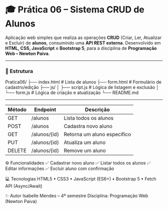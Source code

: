 # 🎓 Prática 06 – Sistema CRUD de Alunos

Aplicação web simples que realiza as operações **CRUD** (Criar, Ler, Atualizar e Excluir) de **alunos**, consumindo uma **API REST externa**. Desenvolvido em **HTML, CSS, JavaScript** e **Bootstrap 5**, para a disciplina de **Programação Web – Newton Paiva**.

---

### 🧱 Estrutura
Pratica06/
├── index.html # Lista de alunos
├── form.html # Formulário de cadastro/edição
├── js/
│ ├── script.js # Lógica de listagem e exclusão
│ └── form.js # Lógica de criação e atualização
└── README.md

---

| Método | Endpoint | Descrição |
|--------|-----------|------------|
| GET | /alunos | Lista todos os alunos |
| POST | /alunos | Cadastra novo aluno |
| GET | /alunos/{id} | Retorna um aluno específico |
| PUT | /alunos/{id} | Atualiza um aluno |
| DELETE | /alunos/{id} | Remove um aluno |

⚙️ Funcionalidades
✅ Cadastrar novo aluno
✅ Listar todos os alunos
✅ Editar informações
✅ Excluir aluno com confirmação


💻 Tecnologias
HTML5 • CSS3 • JavaScript (ES6+) • Bootstrap 5 • Fetch API (Async/Await)


✨ Autor
Isabelle Mendes – 4º semestre
Disciplina: Programação Web (Newton Paiva)
